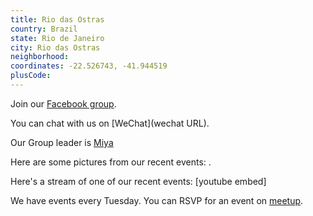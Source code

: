 ```yaml
---
title: Rio das Ostras
country: Brazil
state: Rio de Janeiro
city: Rio das Ostras
neighborhood: 
coordinates: -22.526743, -41.944519
plusCode:
---
```

Join our [Facebook group](https://www.facebook.com/groups/free.code.camp.rio.das.ostras).

You can chat with us on [WeChat](wechat URL).

Our Group leader is [Miya](freecodecamp.org/miya)

Here are some pictures from our recent events:
![]().

Here's a stream of one of our recent events:
[youtube embed]

We have events every Tuesday. You can RSVP for an event on [meetup](meetupurl).
